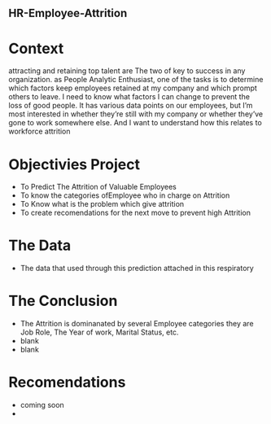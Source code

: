## HR-Employee-Attrition

# Context
attracting and retaining top talent are The two of key to success in any organization. as People Analytic Enthusiast, one of the tasks is to determine which factors keep employees retained at my company and which prompt others to leave. I need to know what factors I can change to prevent the loss of good people.  It has various data points on our employees, but I’m most interested in whether they’re still with my company or whether they’ve gone to work somewhere else. And I want to understand how this relates to workforce attrition

# Objectivies Project

- To Predict The Attrition of Valuable Employees
- To know the categories ofEmployee who in charge on Attrition
- To Know what is the problem which give attrition
- To create recomendations for the next move to prevent high Attrition

# The Data 
- The data that used through this prediction attached in this respiratory

# The Conclusion

- The Attrition is dominanated by several Employee categories they are Job Role, The Year of work, Marital Status, etc.
- blank
- blank

# Recomendations
- coming soon
- 
